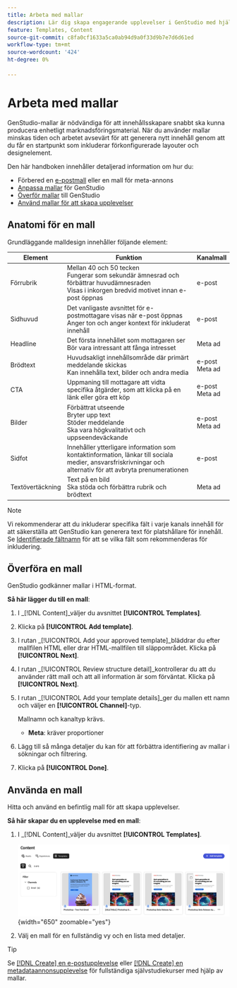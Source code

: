 ```yaml
---
title: Arbeta med mallar
description: Lär dig skapa engagerande upplevelser i GenStudio med hjälp av mallar.
feature: Templates, Content
source-git-commit: c8fa0cf1633a5ca0ab94d9a0f33d9b7e7d6d61ed
workflow-type: tm+mt
source-wordcount: '424'
ht-degree: 0%

---
```



# Arbeta med mallar

GenStudio-mallar är nödvändiga för att innehållsskapare snabbt ska kunna producera enhetligt marknadsföringsmaterial. När du använder mallar minskas tiden och arbetet avsevärt för att generera nytt innehåll genom att du får en startpunkt som inkluderar förkonfigurerade layouter och designelement.

Den här handboken innehåller detaljerad information om hur du:

* Förbered en [e-postmall](email-template.md) eller en mall för meta-annons
* [Anpassa mallar](customize-template.md) för GenStudio
* [Överför mallar](#upload-a-template) till GenStudio
* [Använd mallar för att skapa upplevelser](#use-a-template)

## Anatomi för en mall

Grundläggande malldesign innehåller följande element:

| Element | Funktion | Kanalmall |
| ------------ | ---------------------- | -------------------- |
| Förrubrik | Mellan 40 och 50 tecken <br>Fungerar som sekundär ämnesrad och förbättrar huvudämnesraden <br>Visas i inkorgen bredvid motivet innan e-post öppnas | e-post |
| Sidhuvud | Det vanligaste avsnittet för e-postmottagare visas när e-post öppnas <br>Anger ton och anger kontext för inkluderat innehåll | e-post |
| Headline | Det första innehållet som mottagaren ser <br>Bör vara intressant att fånga intresset | Meta ad |
| Brödtext | Huvudsakligt innehållsområde där primärt meddelande skickas <br>Kan innehålla text, bilder och andra media | e-post<br>Meta ad |
| CTA | Uppmaning till mottagare att vidta specifika åtgärder, som att klicka på en länk eller göra ett köp | e-post<br>Meta ad |
| Bilder | Förbättrat utseende <br>Bryter upp text <br>Stöder meddelande <br>Ska vara högkvalitativt och uppseendeväckande | e-post<br>Meta ad |
| Sidfot | Innehåller ytterligare information som kontaktinformation, länkar till sociala medier, ansvarsfriskrivningar och alternativ för att avbryta prenumerationen | e-post |
| Textövertäckning | Text på en bild <br>Ska stöda och förbättra rubrik och brödtext | Meta ad |

>[!NOTE]
> 
>Vi rekommenderar att du inkluderar specifika fält i varje kanals innehåll för att säkerställa att GenStudio kan generera text för platshållare för innehåll. Se [Identifierade fältnamn](customize-template.md#recognized-field-names) för att se vilka fält som rekommenderas för inkludering.

## Överföra en mall

GenStudio godkänner mallar i HTML-format.

**Så här lägger du till en mall**:

1. I _[!DNL Content]_väljer du avsnittet **[!UICONTROL Templates]**.

1. Klicka på **[!UICONTROL Add template]**.

1. I rutan _[!UICONTROL Add your approved template]_bläddrar du efter mallfilen HTML eller drar HTML-mallfilen till släppområdet. Klicka på&#x200B;**[!UICONTROL Next]**.

1. I rutan _[!UICONTROL Review structure detail]_kontrollerar du att du använder rätt mall och att all information är som förväntat. Klicka på&#x200B;**[!UICONTROL Next]**.

1. I rutan _[!UICONTROL Add your template details]_ger du mallen ett namn och väljer en **[!UICONTROL Channel]**-typ.

   Mallnamn och kanaltyp krävs.

   * **Meta**: kräver proportioner
   <!-- **Display ads**: requires Dimensions -->

1. Lägg till så många detaljer du kan för att förbättra identifiering av mallar i sökningar och filtrering.

1. Klicka på **[!UICONTROL Done]**.

## Använda en mall

Hitta och använd en befintlig mall för att skapa upplevelser.

**Så här skapar du en upplevelse med en mall**:

1. I _[!DNL Content]_väljer du avsnittet **[!UICONTROL Templates]**.

   ![Listan Innehållsmall](../../assets/content-templates.png){width="650" zoomable="yes"}

1. Välj en mall för en fullständig vy och en lista med detaljer.

>[!TIP]
>
>Se [[!DNL Create] en e-postupplevelse](/help/tutorials/create-email-experience.md) eller [[!DNL Create] en metadataannonsupplevelse](/help/tutorials/create-meta-ad.md) för fullständiga självstudiekurser med hjälp av mallar.

<!--  The create button in Content Template view does not work yet.
1. Click **[!UICONTROL Create Experience]** (paintbrush) from the upper right corner to use the template.
-->
